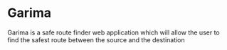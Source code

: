 # Garima
Garima is a safe route finder web application which will allow the user to find the safest route between the source and the destination
